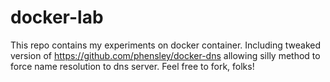 # docker-lab

This repo contains my experiments on docker container. Including tweaked version of https://github.com/phensley/docker-dns allowing silly method to force name resolution to dns server.
Feel free to fork, folks!
